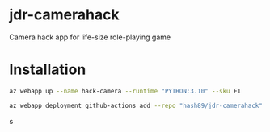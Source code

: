 # jdr-camerahack
Camera hack app for life-size role-playing game

# Installation
```sh
az webapp up --name hack-camera --runtime "PYTHON:3.10" --sku F1
```

```sh
az webapp deployment github-actions add --repo "hash89/jdr-camerahack" --resource-group hadrien.puissant_rg_7446 --branch master --name hack-camera --login-with-github
```

s